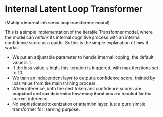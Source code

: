 # Internal Latent Loop Transformer
(Multiple internal inference loop transformer model)

This is a simple implementation of the iterable Transformer model, where the model can *rethink* its internal cognitive process with an internal confidence score as a guide.
So this is the simple explanation of how it works:
- We put an adjustable parameter to handle internal looping, the default value is 1.
- If the loss value is high, this iteration is triggered, with max iterations set to 10.
- We train an independent layer to output a confidence score, trained by loss value from the main training process.
- When inference, both the next token and confidence scores are outputted and can determine how many iterations are needed for the current inference.
- No sophisticated tokenization or attention layer, just a pure simple transformer for learning purpose.
